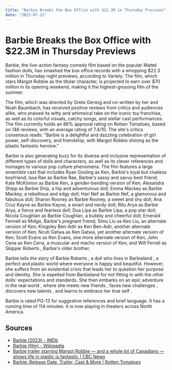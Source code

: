 ```yaml
---
title: "Barbie Breaks the Box Office with $22.3M in Thursday Previews"
date: "2023-07-22"
---
```


# Barbie Breaks the Box Office with $22.3M in Thursday Previews

Barbie, the live-action fantasy comedy film based on the popular Mattel fashion dolls, has smashed the box office records with a whopping $22.3 million in Thursday night previews, according to Variety. The film, which stars Margot Robbie as the titular character, is projected to earn over $70 million in its opening weekend, making it the highest-grossing film of the summer.

The film, which was directed by Greta Gerwig and co-written by her and Noah Baumbach, has received positive reviews from critics and audiences alike, who praised its witty and whimsical take on the iconic toy franchise, as well as its colorful visuals, catchy songs, and stellar cast performances. The film currently holds an 86% approval rating on Rotten Tomatoes, based on 146 reviews, with an average rating of 7.4/10. The site's critics consensus reads: "Barbie is a delightful and dazzling celebration of girl power, self-discovery, and friendship, with Margot Robbie shining as the plastic fantastic heroine."

Barbie is also generating buzz for its diverse and inclusive representation of different types of dolls and characters, as well as its clever references and homages to various pop culture phenomena. The film features a large ensemble cast that includes Ryan Gosling as Ken, Barbie's loyal but clueless boyfriend; Issa Rae as Barbie Rae, Barbie's sassy and savvy best friend; Kate McKinnon as Barbie Ken, a gender-bending version of Ken; Alexandra Shipp as Barbie Ship, a hip and adventurous doll; Emma Mackey as Barbie Mackey, a rebellious and edgy doll; Hari Nef as Barbie Nef, a glamorous and fabulous doll; Sharon Rooney as Barbie Rooney, a sweet and shy doll; Ana Cruz Kayne as Barbie Kayne, a smart and nerdy doll; Ritu Arya as Barbie Arya, a fierce and fearless doll; Dua Lipa as Barbie Lipa, a pop star doll; Nicola Coughlan as Barbie Coughlan, a bubbly and cheerful doll; Emerald Fennell as Midge, Barbie's pregnant friend; Simu Liu as Ken Liu, an alternate version of Ken; Kingsley Ben-Adir as Ken Ben-Adir, another alternate version of Ken; Ncuti Gatwa as Ken Gatwa, yet another alternate version of Ken; Scott Evans as Ken Evans, one more alternate version of Ken; John Cena as Ken Cena, a muscular and macho version of Ken; and Will Ferrell as Skipper Roberts , Barbie's older brother.

Barbie tells the story of Barbie Roberts , a doll who lives in Barbieland , a perfect and plastic world where everyone is happy and beautiful. However, she suffers from an existential crisis that leads her to question her purpose and identity. She is expelled from Barbieland for not fitting in with the other dolls' expectations and standards. She then embarks on an epic adventure in the real world , where she meets new friends , faces new challenges , discovers new talents , and learns to embrace her true self .

Barbie is rated PG-13 for suggestive references and brief language. It has a running time of 114 minutes. It is now playing in theaters across North America.

## Sources

- [Barbie (2023) - IMDb](https://www.imdb.com/title/tt1517268/)
- [Barbie (film) - Wikipedia](https://en.wikipedia.org/wiki/Barbie_%28film%29)
- [Barbie trailer starring Margot Robbie — and a whole lot of Canadians — shows life in plastic is fantastic | CBC News](https://www.cbc.ca/news/entertainment/barbie-movie-trailer-what-to-know-1.6802260)
- [Barbie: Release Date, Trailer, Cast & More | Rotten Tomatoes](https://editorial.rottentomatoes.com/article/everything-we-know-about-barbie/)
